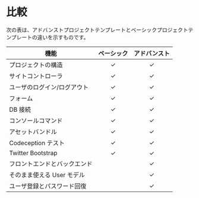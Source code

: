 比較
====

次の表は、アドバンストプロジェクトテンプレートとベーシックプロジェクトテンプレートの違いを示すものです。


| 機能 | ベーシック | アドバンスト |
|---|:---:|:---:|
| プロジェクトの構造 | ✓ | ✓ |
| サイトコントローラ | ✓ | ✓ |
| ユーザのログイン/ログアウト | ✓ | ✓ |
| フォーム | ✓ | ✓ |
| DB 接続 | ✓ | ✓ |
| コンソールコマンド | ✓ | ✓ |
| アセットバンドル | ✓ | ✓ |
| Codeception テスト | ✓ | ✓ |
| Twitter Bootstrap | ✓ | ✓ |
| フロントエンドとバックエンド |   | ✓ |
| そのまま使える User モデル |   | ✓ |
| ユーザ登録とパスワード回復 |   | ✓ |

